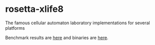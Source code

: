 # rosetta-xlife8
The famous cellular automaton laboratory implementations for several platforms

Benchmark results are [here](https://litwr2.github.io/xlife-8/benchmark.html) and binaries are [here](https://litwr2.github.io/xlife/retro/xlife8.html).
